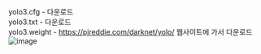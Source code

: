 yolo3.cfg - 다운로드  
yolo3.txt - 다운로드  
yolo3.weight - https://pjreddie.com/darknet/yolo/ 웹사이트에 가서 다운로드  
![image](https://github.com/Mpicea/OpenCV_Parking/assets/100979640/53c0a0a4-a746-4c62-a23e-fb6899b3b08e)
